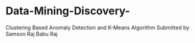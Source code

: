 # Data-Mining-Discovery-
Clustering Based Anomaly Detection and K-Means Algorithm 
Submitted by
Samson Raj Babu Raj

